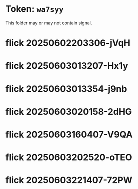 # Token: `wa7syy`

This folder may or may not contain signal.
# flick 20250602203306-jVqH
# flick 20250603013207-Hx1y
# flick 20250603013354-j9nb
# flick 20250603020158-2dHG
# flick 20250603160407-V9QA
# flick 20250603202520-oTEO
# flick 20250603221407-72PW

